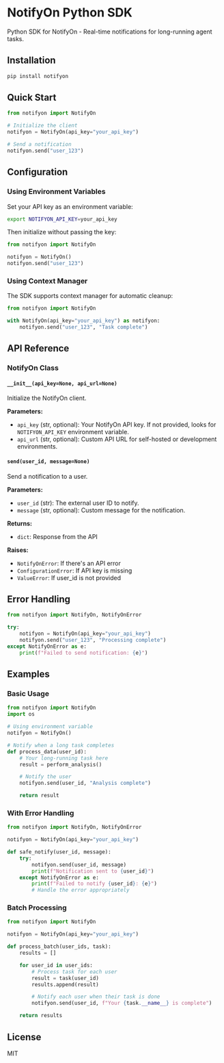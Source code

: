 # NotifyOn Python SDK

Python SDK for NotifyOn - Real-time notifications for long-running agent tasks.

## Installation

```bash
pip install notifyon
```

## Quick Start

```python
from notifyon import NotifyOn

# Initialize the client
notifyon = NotifyOn(api_key="your_api_key")

# Send a notification
notifyon.send("user_123")
```

## Configuration

### Using Environment Variables

Set your API key as an environment variable:

```bash
export NOTIFYON_API_KEY=your_api_key
```

Then initialize without passing the key:

```python
from notifyon import NotifyOn

notifyon = NotifyOn()
notifyon.send("user_123")
```

### Using Context Manager

The SDK supports context manager for automatic cleanup:

```python
from notifyon import NotifyOn

with NotifyOn(api_key="your_api_key") as notifyon:
    notifyon.send("user_123", "Task complete")
```

## API Reference

### NotifyOn Class

#### `__init__(api_key=None, api_url=None)`

Initialize the NotifyOn client.

**Parameters:**

- `api_key` (str, optional): Your NotifyOn API key. If not provided, looks for `NOTIFYON_API_KEY` environment variable.
- `api_url` (str, optional): Custom API URL for self-hosted or development environments.

#### `send(user_id, message=None)`

Send a notification to a user.

**Parameters:**

- `user_id` (str): The external user ID to notify.
- `message` (str, optional): Custom message for the notification.

**Returns:**

- `dict`: Response from the API

**Raises:**

- `NotifyOnError`: If there's an API error
- `ConfigurationError`: If API key is missing
- `ValueError`: If user_id is not provided

## Error Handling

```python
from notifyon import NotifyOn, NotifyOnError

try:
    notifyon = NotifyOn(api_key="your_api_key")
    notifyon.send("user_123", "Processing complete")
except NotifyOnError as e:
    print(f"Failed to send notification: {e}")
```

## Examples

### Basic Usage

```python
from notifyon import NotifyOn
import os

# Using environment variable
notifyon = NotifyOn()

# Notify when a long task completes
def process_data(user_id):
    # Your long-running task here
    result = perform_analysis()

    # Notify the user
    notifyon.send(user_id, "Analysis complete")

    return result
```

### With Error Handling

```python
from notifyon import NotifyOn, NotifyOnError

notifyon = NotifyOn(api_key="your_api_key")

def safe_notify(user_id, message):
    try:
        notifyon.send(user_id, message)
        print(f"Notification sent to {user_id}")
    except NotifyOnError as e:
        print(f"Failed to notify {user_id}: {e}")
        # Handle the error appropriately
```

### Batch Processing

```python
from notifyon import NotifyOn

notifyon = NotifyOn(api_key="your_api_key")

def process_batch(user_ids, task):
    results = []

    for user_id in user_ids:
        # Process task for each user
        result = task(user_id)
        results.append(result)

        # Notify each user when their task is done
        notifyon.send(user_id, f"Your {task.__name__} is complete")

    return results
```

## License

MIT
